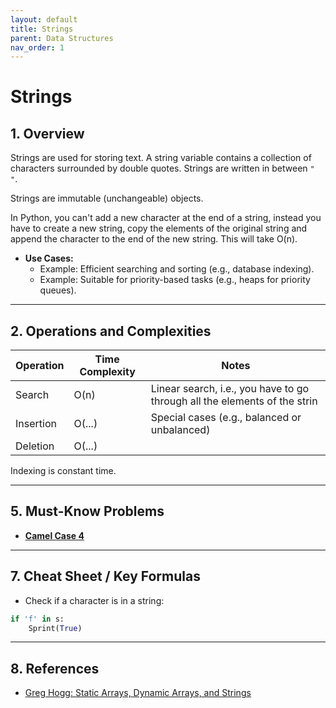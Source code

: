 ```yaml
---
layout: default
title: Strings
parent: Data Structures
nav_order: 1
---
```


# Strings

## **1. Overview**

Strings are used for storing text. A string variable contains a collection of characters surrounded by double quotes. Strings are written in between `" "`.

Strings are immutable (unchangeable) objects.

In Python, you can't add a new character at the end of a string, instead you have to create a new string, copy the elements of the original string and append the character to the end of the new string. This will take O(n).

* **Use Cases:** 
  * Example: Efficient searching and sorting (e.g., database indexing).
  * Example: Suitable for priority-based tasks (e.g., heaps for priority queues).

---

## **2. Operations and Complexities**

| Operation      | Time Complexity | Notes                                      |
|----------------|-----------------|--------------------------------------------|
| Search         | O(n)          | Linear search, i.e., you have to go through all the elements of the strin|
| Insertion         | O(...)          | Special cases (e.g., balanced or unbalanced)|
| Deletion         | O(...)          |                                            |

Indexing is constant time.

---

## **5. Must-Know Problems**

* **[Camel Case 4](https://www.hackerrank.com/challenges/three-month-preparation-kit-camel-case/problem)**

---

## **7. Cheat Sheet / Key Formulas**

* Check if a character is in a string:

```python
if 'f' in s:
    Sprint(True)
```

---

## **8. References**

* [Greg Hogg: Static Arrays, Dynamic Arrays, and Strings](https://www.youtube.com/watch?v=TQMvBTKn2p0&list=PLKYEe2WisBTFEr6laH5bR2J19j7sl5O8R&index=3&ab_channel=GregHogg)
